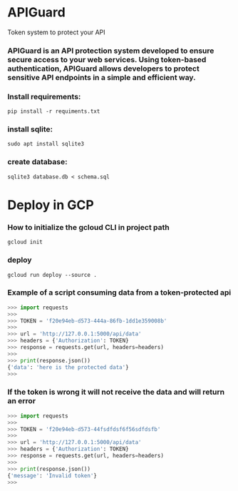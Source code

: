 # APIGuard

Token system to protect your API

### APIGuard is an API protection system developed to ensure secure access to your web services. Using token-based authentication, APIGuard allows developers to protect sensitive API endpoints in a simple and efficient way.

### Install requirements:
    pip install -r requiments.txt

### install sqlite:
    sudo apt install sqlite3

### create database:
    sqlite3 database.db < schema.sql

# Deploy in GCP

### How to initialize the gcloud CLI in project path
    gcloud init

### deploy
    gcloud run deploy --source .


### Example of a script consuming data from a token-protected api

```python
>>> import requests
>>> 
>>> TOKEN = 'f20e94eb-d573-444a-86fb-1dd1e359008b'
>>> 
>>> url = 'http://127.0.0.1:5000/api/data'
>>> headers = {'Authorization': TOKEN}
>>> response = requests.get(url, headers=headers)
>>> 
>>> print(response.json())
{'data': 'here is the protected data'}
>>> 

```
### If the token is wrong it will not receive the data and will return an error

```python
>>> import requests
>>> 
>>> TOKEN = 'f20e94eb-d573-44fsdfdsf6f56sdfdsfb'
>>> 
>>> url = 'http://127.0.0.1:5000/api/data'
>>> headers = {'Authorization': TOKEN}
>>> response = requests.get(url, headers=headers)
>>> 
>>> print(response.json())
{'message': 'Invalid token'}
>>> 

```
